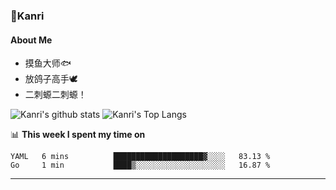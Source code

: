 ### 🌱Kanri
#### About Me
- 摸鱼大师🐟
- 放鸽子高手🕊
- 二刺螈二刺螈！

![Kanri's github stats](https://github-readme-stats.vercel.app/api?username=Yiwen-Chan&show_icons=true&theme=vue&line_height=20)
![Kanri's Top Langs](https://github-readme-stats.vercel.app/api/top-langs/?username=Yiwen-Chan&layout=compact&theme=vue&card_width=270)

📊 **This week I spent my time on**
<!--START_SECTION:waka-->
```text
YAML   6 mins          ████████████████████▓░░░░   83.13 % 
Go     1 min           ████▒░░░░░░░░░░░░░░░░░░░░   16.87 % 
```
<!--END_SECTION:waka-->

***

